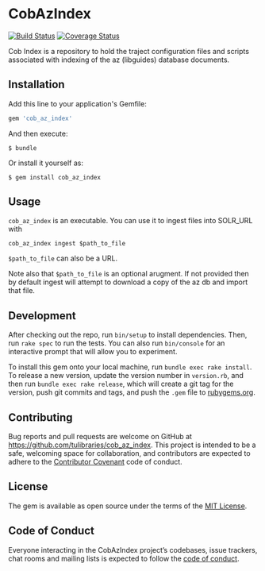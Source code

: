 # CobAzIndex
[![Build Status](https://travis-ci.org/tulibraries/cob_az_index.svg?branch=master)](https://travis-ci.org/tulibraries/cob_az_index)
[![Coverage Status](https://coveralls.io/repos/github/tulibraries/cob_az_index/badge.svg?branch=master)](https://coveralls.io/github/tulibraries/cob_az_index?branch=master)

Cob Index is a repository to hold the traject configuration files and scripts
associated with indexing of the az (libguides) database documents.

## Installation

Add this line to your application's Gemfile:

```ruby
gem 'cob_az_index'
```

And then execute:

    $ bundle

Or install it yourself as:

    $ gem install cob_az_index

## Usage

`cob_az_index` is an executable.  You can use it to ingest files into SOLR_URL with

```
cob_az_index ingest $path_to_file
```

`$path_to_file` can also be a URL.

Note also that `$path_to_file` is an optional arugment. If not provided then by default ingest will attempt to download a copy of the az db and import that file.


## Development

After checking out the repo, run `bin/setup` to install dependencies. Then, run `rake spec` to run the tests. You can also run `bin/console` for an interactive prompt that will allow you to experiment.

To install this gem onto your local machine, run `bundle exec rake install`. To release a new version, update the version number in `version.rb`, and then run `bundle exec rake release`, which will create a git tag for the version, push git commits and tags, and push the `.gem` file to [rubygems.org](https://rubygems.org).

## Contributing

Bug reports and pull requests are welcome on GitHub at https://github.com/tulibraries/cob_az_index. This project is intended to be a safe, welcoming space for collaboration, and contributors are expected to adhere to the [Contributor Covenant](http://contributor-covenant.org) code of conduct.

## License

The gem is available as open source under the terms of the [MIT License](https://opensource.org/licenses/MIT).

## Code of Conduct

Everyone interacting in the CobAzIndex project’s codebases, issue trackers, chat rooms and mailing lists is expected to follow the [code of conduct](https://github.com/tulibraries/cob_az_index/blob/master/CODE_OF_CONDUCT.md).
